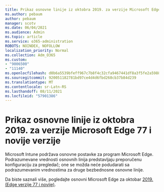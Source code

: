```yaml
---
title: Prikaz osnovne linije iz oktobra 2019. za verzije Microsoft Edge 77 i novije verzije
ms.author: pebaum
author: pebaum
manager: scotv
ms.date: 06/04/2021
ms.audience: Admin
ms.topic: article
ms.service: o365-administration
ROBOTS: NOINDEX, NOFOLLOW
localization_priority: Normal
ms.collection: Adm_O365
ms.custom:
- "9006500"
- "11140"
ms.openlocfilehash: d0b6a5539bfeff967c7b8f4c32cfa9467441df8a3f5fe2a59886b2f3457a3c68
ms.sourcegitcommit: 920051182781bd97ce4d4d6fbd268cb37b84d239
ms.translationtype: MT
ms.contentlocale: sr-Latn-RS
ms.lasthandoff: 08/11/2021
ms.locfileid: "57901386"
---
```

# <a name="view-the-october-2019-baseline-for-microsoft-edge-versions-77-and-later"></a>Prikaz osnovne linije iz oktobra 2019. za verzije Microsoft Edge 77 i novije verzije

Microsoft Intune podržava osnovne postavke za program Microsoft Edge. Podrazumevane vrednosti osnovnih linija predstavljaju preporučenu konfiguraciju za pregledač; one se možda neće podudarati sa podrazumevanim vrednostima za druge bezbednosne osnovne linije.

Da biste saznali više, pogledajte osnovni Microsoft Edge za oktobar [2019. (Edge verzije 77 i novije)](https://docs.microsoft.com/mem/intune/protect/security-baseline-settings-edge?pivots=edge-october-2019).
